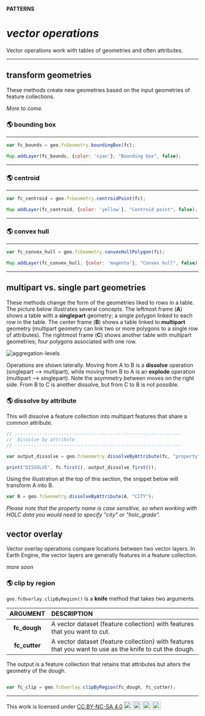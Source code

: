 __PATTERNS__  

# __*vector operations*__  

Vector operations work with tables of geometries and often attributes. 

---   

## __transform geometries__  

These methods create new geometries based on the input geometries of feature collections.    

_More to come._

### __:earth_americas: bounding box__ 

---  

```js
var fc_bounds = geo.fcGeometry.boundingBox(fc);

Map.addLayer(fc_bounds, {color: 'cyan'}, "Bounding box", false);

```

---  

### __:earth_americas: centroid__  

---  

```js
var fc_centroid = geo.fcGeometry.centroidPoint(fc);

Map.addLayer(fc_centroid, {color: 'yellow'}, "Centroid point", false);

```

---  

### __:earth_americas: convex hull__   

--- 

```js
var fc_convex_hull = geo.fcGeometry.convexHullPolygon(fc);

Map.addLayer(fc_convex_hull, {color: 'magenta'}, "Convex hull", false);

```

---  

## __multipart vs. single part geometries__  

These methods change the form of the geometries liked to rows in a table. The picture below illustrates several concepts. The leftmost frame (__A__) shows a table with a __singlepart__ geometry; a single polygon linked to each row in the table. The center frame (__B__) shows a table linked to __multipart__ geometry (multipart geometry can link two or more polygons to a single row of attributes). The rightmost frame (__C__) shows another table with multipart geometries; four polygons associated with one row.   

![aggregation-levels](http://geography.middlebury.edu/howarth/ee_edu/eePatterns/vector-operations/aggregation-levels.png)

Operations are shown laterally. Moving from A to B is a __dissolve__ operation (singlepart --> multipart), while moving from B to A is an __explode__ operation (multipart --> singlepart). Note the asymmetry between moves on the right side. From B to C is another dissolve, but from C to B is not possible.  

### __:earth_americas: dissolve by attribute__ 

This will dissolve a feature collection into multipart features that share a common attribute. 

```js
// -------------------------------------------------------------
//  Dissolve by attribute
// -------------------------------------------------------------

var output_dissolve = geo.fcGeometry.dissolveByAttribute(fc, "property");

print("DISSOLVE", fc.first(), output_dissolve.first());

```

Using the illustration at the top of this section, the snippet below will transform A into B. 

```js
var B = geo.fcGeometry.dissolveByAttribute(A, "CITY");
```

_Please note that the property name is case sensitive, so when working with HOLC data you would need to specify "city" or "holc_grade"._   

## __vector overlay__  

Vector overlay operations compare locations between two vector layers. In Earth Engine, the vector layers are generally features in a feature collection.  

_more soon_  

### __:earth_americas: clip by region__

```geo.fcOverlay.clipByRegion()``` is a __knife__ method that takes two arguments. 

| ARGUMENT          | DESCRIPTION       |
| :--:              | :--               |
| __fc_dough__      | A vector dataset (feature collection) with features that you want to cut. |  
| __fc_cutter__     | A vector dataset (feature collection) with features that you want to use as the knife to cut the dough. |   

The output is a feature collection that retains that attributes but alters the geometry of the dough.  

```js

var fc_clip = geo.fcOverlay.clipByRegion(fc_dough, fc_cutter);

```

---  

<p xmlns:cc="http://creativecommons.org/ns#" >This work is licensed under <a href="https://creativecommons.org/licenses/by-nc-sa/4.0/?ref=chooser-v1" target="_blank" rel="license noopener noreferrer" style="display:inline-block;">CC BY-NC-SA 4.0<img style="height:22px!important;margin-left:3px;vertical-align:text-bottom;" src="https://mirrors.creativecommons.org/presskit/icons/cc.svg?ref=chooser-v1" alt=""><img style="height:22px!important;margin-left:3px;vertical-align:text-bottom;" src="https://mirrors.creativecommons.org/presskit/icons/by.svg?ref=chooser-v1" alt=""><img style="height:22px!important;margin-left:3px;vertical-align:text-bottom;" src="https://mirrors.creativecommons.org/presskit/icons/nc.svg?ref=chooser-v1" alt=""><img style="height:22px!important;margin-left:3px;vertical-align:text-bottom;" src="https://mirrors.creativecommons.org/presskit/icons/sa.svg?ref=chooser-v1" alt=""></a></p>